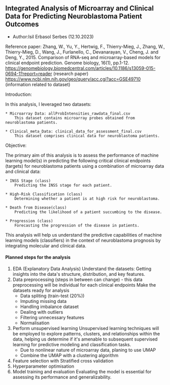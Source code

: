 ## Integrated Analysis of Microarray and Clinical Data for Predicting Neuroblastoma Patient Outcomes
* Author:Isil Erbasol Serbes (12.10.2023)

Reference paper: Zhang, W., Yu, Y., Hertwig, F., Thierry-Mieg, J., Zhang, W., Thierry-Mieg, D., Wang, J., Furlanello, C., Devanarayan, V., Cheng, J. and Deng, Y., 2015. Comparison of RNA-seq and microarray-based models for clinical endpoint prediction. Genome biology, 16(1), pp.1-12.
https://genomebiology.biomedcentral.com/articles/10.1186/s13059-015-0694-1?report=reader (research paper)
https://www.ncbi.nlm.nih.gov/geo/query/acc.cgi?acc=GSE49710 (information related to dataset)


Introduction:

In this analysis, I leveraged two datasets:

    * Microarray Data: allProbIntensities_rawdata_final.csv
        This dataset contains microarray probes obtained from neuroblastoma patients.

    * Clinical_meta_Data: clinical_data_for_assessment_final.csv
        This dataset comprises clinical data for neuroblastoma patients.

Objective:

The primary aim of this analysis is to assess the performance of machine learning model(s) in predicting the following critical clinical endpoints (targets) for neuroblastoma patients using a combination of microarray data and clinical data:

    * INSS Stage (class)
        Predicting the INSS stage for each patient.

    * High-Risk Classification (class)
        Determining whether a patient is at high risk for neuroblastoma.

    * Death from Disease(class)
        Predicting the likelihood of a patient succumbing to the disease.

    * Progression (class)
        Forecasting the progression of the disease in patients.

This analysis will help us understand the predictive capabilities of machine learning models (classifiers) in the context of neuroblastoma prognosis by integrating molecular and clinical data.

#### Planned steps for the analysis
1) EDA (Explanatory Data Analysis)
Understand the datasets: Getting insights into the data's structure, distribution, and key features.
2) Data preprocessing (steps in between can change) - this data preprocessing will be individual for each clinical endpoints
Make the datasets ready for analysis
   * Data spliting (train-test (20%))
   * Imputing missing data
   * Handling imbalance dataset
   * Dealing with outliers
   * Filtering unnecessary features
   * Normalisation
3) Perform unsupervised learning 
Unsupervised learning techniques will be employed to explore patterns, clusters, and relationships within the data, helping us determine if it's amenable to subsequent supervised learning for predictive modeling and classification tasks.
   * Due to nonlinear nature of microarray data, planing to use UMAP
   * Combine the UMAP with a clustering algorithm 
4) Feature selection with Stratified cross validation
5) Hyperparameter optimisation
6) Model training and evaluation
Evaluating the model is essential for assessing its performance and generalizability.

